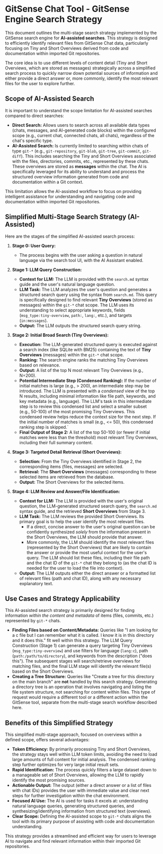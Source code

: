 <!--
Component: Search Tool GitSense Engine Search Strategy
Block-UUID: 8f1b2c3d-4e5f-4a6b-8c9d-0e1f2a3b4c5d
Parent-UUID: f285d082-6159-4e3c-a27b-7e8f2d81c6fe
Version: 1.2.0
Description: Describes the multi-stage search strategy for the GitSense engine to aid LLM implementation, focusing on identifying relevant files from overviews stored as messages.
Language: Markdown
Created-at: 2025-06-16T15:09:49.569Z
Authors: Gemini 2.5 Flash Thinking (v1.0.0), Gemini 2.5 Flash Thinking (v1.1.0), Gemini 2.5 Flash Thinking (v1.2.0)
-->


# GitSense Chat Tool - GitSense Engine Search Strategy

This document outlines the multi-stage search strategy implemented by the GitSense search engine for **AI-assisted searches**. This strategy is designed to efficiently identify relevant files from GitSense Chat data, particularly focusing on Tiny and Short Overviews derived from code and documentation within imported Git repositories.

The core idea is to use different levels of content detail (Tiny and Short Overviews, which are stored as messages) strategically across a simplified search process to quickly narrow down potential sources of information and either provide a direct answer or, more commonly, identify the most relevant files for the user to explore further.

## Scope of AI-Assisted Search

It is important to understand the scope limitation for AI-assisted searches compared to direct searches:

*   **Direct Search:** Allows users to search across all available data types (chats, messages, and AI-generated code blocks) within the configured scope (e.g., current chat, connected chats, all chats), regardless of the chat's specific type.
*   **AI-Assisted Search:** Is currently limited to searching within chats of type `git-*` (e.g., `git-repository`, `git-blob`, `git-tree`, `git-commit`, `git-diff`). This includes searching the Tiny and Short Overviews associated with the files, directories, commits, etc., represented by these chats. These overviews are stored as **messages** within the chat. The AI is specifically leveraged for its ability to understand and process the structured overview information generated from code and documentation within a Git context.

This limitation allows the AI-assisted workflow to focus on providing intelligent assistance for understanding and navigating code and documentation within imported Git repositories.

## Simplified Multi-Stage Search Strategy (AI-Assisted)

Here are the stages of the simplified AI-assisted search process:

1.  **Stage 0: User Query:**
    *   The process begins with the user asking a question in natural language via the search tool UI, with the AI Assistant enabled.

2.  **Stage 1: LLM Query Construction:**
    *   **Context for LLM:** The LLM is provided with the `search.md` syntax guide and the user's natural language question.
    *   **LLM Task:** The LLM analyzes the user's question and generates a structured search query using the syntax from `search.md`. This query is specifically designed to find relevant **Tiny Overviews** (stored as messages) within the `git-*` chat scope. The LLM uses its understanding to select appropriate keywords, fields (`msg_type:tiny-overview`, `path:`, `lang:`, etc.), and targets (`in:messages`).
    *   **Output:** The LLM outputs the structured search query string.

3.  **Stage 2: Initial Broad Search (Tiny Overviews):**
    *   **Execution:** The LLM-generated structured query is executed against a search index (like SQLite with BM25) containing the text of **Tiny Overviews** (messages) within the `git-*` chat scope.
    *   **Ranking:** The search engine ranks the matching Tiny Overviews based on relevance.
    *   **Output:** A list of the top N most relevant Tiny Overviews (e.g., N=200).
    *   **Potential Intermediate Step (Condensed Ranking):** If the number of initial matches is large (e.g., > 200), an intermediate step may be introduced. The LLM is presented with a *condensed* view of the top N results, including minimal information like file path, keywords, and key metadata (e.g., language). The LLM's task in this intermediate step is to review this condensed list and select a smaller subset (e.g., 50-100) of the most promising Tiny Overviews. This condensed review helps reduce the context size for the next step. If the initial number of matches is small (e.g., <= 50), this condensed ranking step is skipped.`
    *   **Final Output of Stage 2:** A list of the top 50-100 (or fewer if initial matches were less than the threshold) most relevant Tiny Overviews, including their full summary content.

4.  **Stage 3: Targeted Detail Retrieval (Short Overviews):**
    *   **Selection:** From the Tiny Overviews identified in Stage 2, the corresponding items (files, messages) are selected.
    *   **Retrieval:** The **Short Overviews** (messages) corresponding to these selected items are retrieved from the database.
    *   **Output:** The Short Overviews for the selected items.

5.  **Stage 4: LLM Review and Answer/File Identification:**
    *   **Context for LLM:** The LLM is provided with the user's original question, the LLM-generated structured search query, the `search.md` syntax guide, and the retrieved **Short Overviews** from Stage 3.
    *   **LLM Task:** The LLM reviews the provided Short Overviews. Its primary goal is to help the user identify the most relevant files.
        *   If a direct, concise answer to the user's original question can be confidently synthesized *solely* from the information present in the Short Overviews, the LLM should provide that answer.
        *   More commonly, the LLM should identify the most relevant files (represented by the Short Overviews) that are likely to contain the answer or provide the most useful context for the user's query. The LLM should list these files, including their file path and the chat ID of the `git-*` chat they belong to (as the chat ID is needed for the user to load the file into context).
    *   **Output:** The LLM outputs either the direct answer or a formatted list of relevant files (path and chat ID), along with any necessary explanatory text.

## Use Cases and Strategy Applicability

This AI-assisted search strategy is primarily designed for finding information *within the content and metadata* of items (files, commits, etc.) represented by `git-*` chats.

*   **Finding Files based on Content/Metadata:** Queries like "I am looking for a c file but I can remember what it is called. I know it is in this directory and it does this." fit well within this strategy. The LLM Query Construction (Stage 1) can generate a query targeting Tiny Overviews (`msg_type:tiny-overview`) and use filters for language (`lang:c`), path (`path:/path/to/directory`), and keywords from the description ("does this"). The subsequent stages will search/retrieve overviews for matching files, and the final LLM stage will identify the relevant file(s) based on the Short Overviews.
*   **Creating a Tree Structure:** Queries like "Create a tree for this directory on the main branch" are **not** handled by this search strategy. Generating a directory tree is an operation that involves navigating and listing the file system structure, not searching for content within files. This type of request would require a different tool or a different action within the GitSense tool, separate from the multi-stage search workflow described here.

## Benefits of this Simplified Strategy

This simplified multi-stage approach, focused on overviews within a defined scope, offers several advantages:

*   **Token Efficiency:** By primarily processing Tiny and Short Overviews, the strategy stays well within LLM token limits, avoiding the need to load large amounts of full content for initial analysis. The condensed ranking step further optimizes for very large initial result sets.
*   **Rapid Identification:** The process quickly filters a large dataset down to a manageable set of Short Overviews, allowing the LLM to rapidly identify the most promising sources.
*   **Actionable Output:** The output (either a direct answer or a list of files with chat IDs) provides the user with immediate value and clear next steps for further investigation within the chat environment.
*   **Focused AI Use:** The AI is used for tasks it excels at: understanding natural language queries, generating structured queries, and synthesizing/identifying information from structured text (overviews).
*   **Clear Scope:** Defining the AI-assisted scope to `git-*` chats aligns the tool with its primary purpose of assisting with code and documentation understanding.

This strategy provides a streamlined and efficient way for users to leverage AI to navigate and find relevant information within their imported Git repositories.

